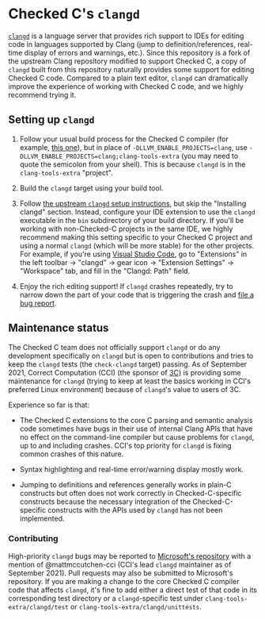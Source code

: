 # Checked C's `clangd`

[`clangd`](https://clangd.llvm.org/) is a language server that provides rich
support to IDEs for editing code in languages supported by Clang (jump to
definition/references, real-time display of errors and warnings, etc.). Since
this repository is a fork of the upstream Clang repository modified to support
Checked C, a copy of `clangd` built from this repository naturally provides some
support for editing Checked C code. Compared to a plain text editor, `clangd`
can dramatically improve the experience of working with Checked C code, and we
highly recommend trying it.

## Setting up `clangd`

1. Follow your usual build process for the Checked C compiler (for example,
   [this one](Setup-and-Build.md)), but in place of
   `-DLLVM_ENABLE_PROJECTS=clang`, use
   `-DLLVM_ENABLE_PROJECTS=clang;clang-tools-extra` (you may need to quote the
   semicolon from your shell). This is because `clangd` is in the
   `clang-tools-extra` "project".

2. Build the `clangd` target using your build tool.

3. Follow [the upstream `clangd` setup
   instructions](https://clangd.llvm.org/installation), but skip the "Installing
   clangd" section. Instead, configure your IDE extension to use the `clangd`
   executable in the `bin` subdirectory of your build directory. If you'll be
   working with non-Checked-C projects in the same IDE, we highly recommend
   making this setting specific to your Checked C project and using a normal
   `clangd` (which will be more stable) for the other projects. For example, if
   you're using [Visual Studio Code](https://code.visualstudio.com/), go to
   "Extensions" in the left toolbar -> "clangd" -> gear icon -> "Extension
   Settings" -> "Workspace" tab, and fill in the "Clangd: Path" field.

4. Enjoy the rich editing support! If `clangd` crashes repeatedly, try to narrow
   down the part of your code that is triggering the crash and [file a
   bug report](#contributing).

## Maintenance status

The Checked C team does not officially support `clangd` or do any development
specifically on `clangd` but is open to contributions and tries to keep the
`clangd` tests (the `check-clangd` target) passing. As of September 2021,
Correct Computation (CCI) (the sponsor of [3C](3C/README.md)) is providing some
maintenance for `clangd` (trying to keep at least the basics working in CCI's
preferred Linux environment) because of `clangd`'s value to users of 3C.

Experience so far is that:

- The Checked C extensions to the core C parsing and semantic analysis code
  sometimes have bugs in their use of internal Clang APIs that have no effect on
  the command-line compiler but cause problems for `clangd`, up to and including
  crashes. CCI's top priority for `clangd` is fixing common crashes of this
  nature.

- Syntax highlighting and real-time error/warning display mostly work.

- Jumping to definitions and references generally works in plain-C constructs
  but often does not work correctly in Checked-C-specific constructs because the
  necessary integration of the Checked-C-specific constructs with the APIs used
  by `clangd` has not been implemented.

### Contributing

High-priority `clangd` bugs may be reported to [Microsoft's
repository](https://github.com/microsoft/checkedc-clang) with a mention of
@mattmccutchen-cci (CCI's lead `clangd` maintainer as of September 2021). Pull
requests may also be submitted to Microsoft's repository. If you are making a
change to the core Checked C compiler code that affects `clangd`, it's fine to
add either a direct test of that code in its corresponding test directory or a
`clangd`-specific test under `clang-tools-extra/clangd/test` or
`clang-tools-extra/clangd/unittests`.
